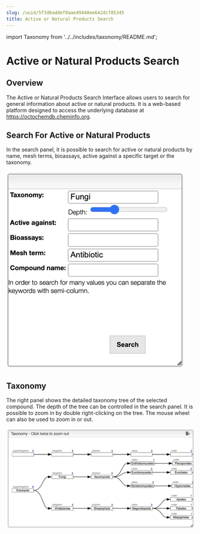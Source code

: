 ```yaml
---
slug: /uuid/5f3d6addef0aae49440ee642dcf85345
title: Active or Natural Products Search
---
```


import Taxonomy from '../../includes/taxonomy/README.md';

# Active or Natural Products Search

## Overview

The Active or Natural Products Search Interface allows users to search for general information about active or natural products. It is a web-based platform designed to access the underlying database at https://octochemdb.cheminfo.org.


## Search For Active or Natural Products

In the search panel, it is possible to search for active or natural products by name, mesh terms, bioassays, active against a specific target or the taxonomy.

![images/search_panel.png](images/search_panel.png)

<Taxonomy/>

## Taxonomy
The right panel shows the detailed taxonomy tree of the selected compound. The depth of the tree can be controlled in the search panel. It is possible to zoom in by double right-clicking on the tree. The mouse wheel can also be used to zoom in or out.

![](images/taxonomy_tree.png)